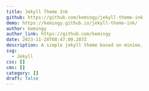 ```yaml
---
title: Jekyll Theme Ink
github: https://github.com/kemingy/jekyll-theme-ink
demo: https://kemingy.github.io/jekyll-theme-ink/
author: kemingy
author_link: https://github.com/kemingy
date: 2023-11-28T08:47:00.287Z
description: A simple jekyll theme based on minima.
ssg:
  - Jekyll
css: []
cms: []
category: []
draft: false
---
```

